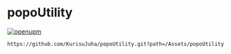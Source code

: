 # popoUtility

[![openupm](https://img.shields.io/npm/v/jp.juhakurisu.popoutility?label=openupm&registry_uri=https://package.openupm.com)](https://openupm.com/packages/jp.juhakurisu.popoutility/)

``` url
https://github.com/KurisuJuha/popoUtility.git?path=/Assets/popoUtility
```
